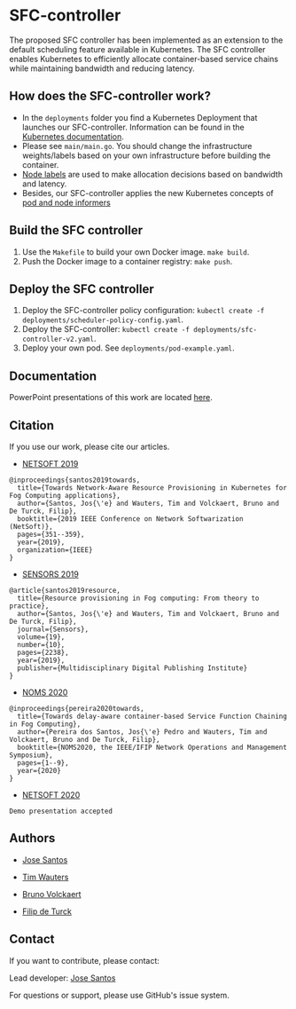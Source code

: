 # SFC-controller

The proposed SFC controller has been implemented as an extension to the default scheduling feature available in Kubernetes.
The SFC controller enables Kubernetes to efficiently allocate container-based service chains while maintaining bandwidth and
reducing latency.

## How does the SFC-controller work?
* In the `deployments` folder you find a Kubernetes Deployment that launches our SFC-controller. Information can be found in the [Kubernetes documentation](https://kubernetes.io/docs/tasks/administer-cluster/configure-multiple-schedulers/).
* Please see `main/main.go`. You should change the infrastructure weights/labels based on your own infrastructure before building the container.
* [Node labels](https://kubernetes.io/docs/concepts/overview/working-with-objects/labels/) are used to make allocation decisions based on bandwidth and latency.
* Besides, our SFC-controller applies the new Kubernetes concepts of [pod and node informers](https://medium.com/@muhammet.arslan/write-your-own-kubernetes-controller-with-informers-9920e8ab6f84)

## Build the SFC controller
1. Use the `Makefile` to build your own Docker image. `make build`.
2. Push the Docker image to a container registry: `make push`.

## Deploy the SFC controller
1. Deploy the SFC-controller policy configuration: `kubectl create -f deployments/scheduler-policy-config.yaml`.
4. Deploy the SFC-controller: `kubectl create -f deployments/sfc-controller-v2.yaml`.
5. Deploy your own pod. See `deployments/pod-example.yaml`.

## Documentation

PowerPoint presentations of this work are located [here](/docs). 

## Citation

If you use our work, please cite our articles.

* [NETSOFT 2019](https://ieeexplore.ieee.org/abstract/document/8806671?casa_token=6wRBKx50acMAAAAA:PXBO3-OBe1T9cXOIQpDge_L_vtxSM8pc7wHzXhkmOHAPPOnyTZ8FKmBzORRXEOx1BbU5dBp_)

```
@inproceedings{santos2019towards,
  title={Towards Network-Aware Resource Provisioning in Kubernetes for Fog Computing applications},
  author={Santos, Jos{\'e} and Wauters, Tim and Volckaert, Bruno and De Turck, Filip},
  booktitle={2019 IEEE Conference on Network Softwarization (NetSoft)},
  pages={351--359},
  year={2019},
  organization={IEEE}
}
```

* [SENSORS 2019](https://www.mdpi.com/1424-8220/19/10/2238)

```
@article{santos2019resource,
  title={Resource provisioning in Fog computing: From theory to practice},
  author={Santos, Jos{\'e} and Wauters, Tim and Volckaert, Bruno and De Turck, Filip},
  journal={Sensors},
  volume={19},
  number={10},
  pages={2238},
  year={2019},
  publisher={Multidisciplinary Digital Publishing Institute}
}
```

* [NOMS 2020](https://biblio.ugent.be/publication/8659903)

```
@inproceedings{pereira2020towards,
  title={Towards delay-aware container-based Service Function Chaining in Fog Computing},
  author={Pereira dos Santos, Jos{\'e} Pedro and Wauters, Tim and Volckaert, Bruno and De Turck, Filip},
  booktitle={NOMS2020, the IEEE/IFIP Network Operations and Management Symposium},
  pages={1--9},
  year={2020}
}
```

* [NETSOFT 2020]()

```
Demo presentation accepted
```

## Authors

* [Jose Santos](https://www.researchgate.net/profile/Jose_Santos171)

* [Tim Wauters](https://www.researchgate.net/profile/Tim_Wauters)

* [Bruno Volckaert](https://www.researchgate.net/profile/Bruno_Volckaert)

* [Filip de Turck](https://www.researchgate.net/profile/Filip_De_Turck)

## Contact

If you want to contribute, please contact:

Lead developer: [Jose Santos](https://github.com/jpedro1992/)

For questions or support, please use GitHub's issue system.